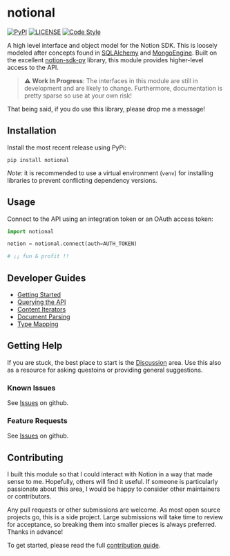# notional #

[![PyPI](https://img.shields.io/pypi/v/notional.svg)](https://pypi.org/project/notional)
[![LICENSE](https://img.shields.io/github/license/jheddings/notional)](LICENSE)
[![Code Style](https://img.shields.io/badge/code%20style-black-black)](https://github.com/ambv/black)

A high level interface and object model for the Notion SDK.  This is loosely modeled
after concepts found in [SQLAlchemy](http://www.sqlalchemy.org) and
[MongoEngine](http://mongoengine.org).  Built on the excellent
[notion-sdk-py](https://github.com/ramnes/notion-sdk-py) library, this module provides
higher-level access to the API.

> :warning: **Work In Progress**: The interfaces in this module are still in development
and are likely to change.  Furthermore, documentation is pretty sparse so use at your
own risk!

That being said, if you do use this library, please drop me a message!

## Installation ##

Install the most recent release using PyPi:

```shell
pip install notional
```

*Note:* it is recommended to use a virtual environment (`venv`) for installing libraries
to prevent conflicting dependency versions.

## Usage ##

Connect to the API using an integration token or an OAuth access token:

```python
import notional

notion = notional.connect(auth=AUTH_TOKEN)

# ¡¡ fun & profit !!
```

## Developer Guides ##

* [Getting Started](docs/start.md)
* [Querying the API](docs/query.md)
* [Content Iterators](docs/iterators.md)
* [Document Parsing](docs/parser.md)
* [Type Mapping](docs/orm.md)

## Getting Help ##

If you are stuck, the best place to start is the
[Discussion](https://github.com/jheddings/notional/discussions) area.  Use this also as
a resource for asking questoins or providing general suggestions.

### Known Issues ###

See [Issues](https://github.com/jheddings/notional/issues) on github.

### Feature Requests ###

See [Issues](https://github.com/jheddings/notional/issues) on github.

## Contributing ##

I built this module so that I could interact with Notion in a way that made sense to
me.  Hopefully, others will find it useful.  If someone is particularly passionate about
this area, I would be happy to consider other maintainers or contributors.

Any pull requests or other submissions are welcome.  As most open source projects go, this
is a side project.  Large submissions will take time to review for acceptance, so breaking
them into smaller pieces is always preferred.  Thanks in advance!

To get started, please read the full [contribution guide](.github/CONTRIBUTING.md).
